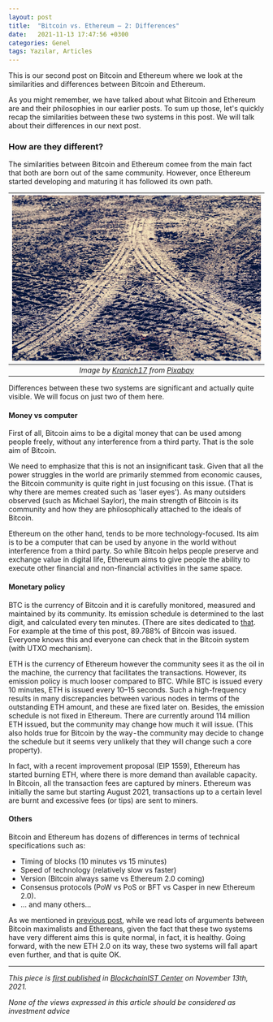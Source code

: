 ```yaml
---
layout: post
title:  "Bitcoin vs. Ethereum — 2: Differences"
date:   2021-11-13 17:47:56 +0300
categories: Genel
tags: Yazılar, Articles
---
```


This is our second post on Bitcoin and Ethereum where we look at the similarities and differences between Bitcoin and Ethereum. 

As you might remember, we have talked about what Bitcoin and Ethereum are and their philosophies in our earlier posts. To sum up those, let's quickly recap the similarities between these two systems in this post. We will talk about their differences in our next post.

### How are they different?
The similarities between Bitcoin and Ethereum comee from the main fact that both are born out of the same community. However, once Ethereum started developing and maturing it has followed its own path. 

| ![paths](/assets/sense-4017574_800.jpg)|
|:--:| 
| *Image by [Kranich17](https://pixabay.com/users/kranich17-11197573/) from [Pixabay](https://pixabay.com/)*|

Differences between these two systems are significant and actually quite visible. We will focus on just two of them here.

#### Money vs computer

First of all, Bitcoin aims to be a digital money that can be used among people freely, without any interference from a third party. That is the sole aim of Bitcoin. 

We need to emphasize that this is not an insignificant task. Given that all the power struggles in the world are primarily stemmed from economic causes, the Bitcoin community is quite right in just focusing on this issue. (That is why there are memes created such as 'laser eyes'). As many outsiders observed (such as Michael Saylor), the main strength of Bitcoin is its community and how they are philosophically attached to the ideals of Bitcoin. 

Ethereum on the other hand, tends to be more technology-focused. Its aim is to be a computer that can be used by anyone in the world without interference from a third party. So while Bitcoin helps people preserve and exchange value in digital life, Ethereum aims to give people the ability to execute other financial and non-financial activities in the same space. 

#### Monetary policy
BTC is the currency of Bitcoin and it is carefully monitored, measured and maintained by its community. Its emission schedule is determined to the last digit, and calculated every ten minutes. (There are sites dedicated to [that](https://www.buybitcoinworldwide.com/how-many-bitcoins-are-there/). For example at the time of this post, 89.788% of Bitcoin was issued. Everyone knows this and everyone can check that in the Bitcoin system (with UTXO mechanism). 

ETH is the currency of Ethereum however the community sees it as the oil in the machine, the currency that facilitates the transactions. However, its emission policy is much looser compared to BTC. While BTC is issued every 10 minutes, ETH is issued every 10–15 seconds. Such a high-frequency results in many discrepancies between various nodes in terms of the outstanding ETH amount, and these are fixed later on. Besides, the emission schedule is not fixed in Ethereum. There are currently around 114 million ETH issued, but the community may change how much it will issue. (This also holds true for Bitcoin by the way - the community may decide to change the schedule but it seems very unlikely that they will change such a core property).

In fact, with a recent improvement proposal (EIP 1559), Ethereum has started burning ETH, where there is more demand than available capacity. In Bitcoin, all the transaction fees are captured by miners. Ethereum was initially the same but starting August 2021, transactions up to a certain level are burnt and excessive fees (or tips) are sent to miners.

#### Others
Bitcoin and Ethereum has dozens of differences in terms of technical specifications such as:
- Timing of blocks (10 minutes vs 15 minutes)
- Speed of technology (relatively slow vs faster)
- Version (Bitcoin always same vs Ethereum 2.0 coming)
- Consensus protocols (PoW vs PoS or BFT vs Casper in new Ethereum 2.0). 
- ... and many others... 

As we mentioned in [previous post](/genel/2021/11/01/bitcoin-vs-ethereum-1-similarities.html), while we read lots of arguments between Bitcoin maximalists and Ethereans, given the fact that these two systems have very different aims this is quite normal, in fact, it is healthy. Going forward, with the new ETH 2.0 on its way, these two systems will fall apart even further, and that is quite OK.



---
*This piece is [first published](https://medium.com/bcistcenter/bitcoin-vs-ethereum-2-differences-269e81730f23) in [BlockchainIST Center](https://medium.com/blockchainist-center) on November 13th, 2021.*

*None of the views expressed in this article should be considered as investment advice*
